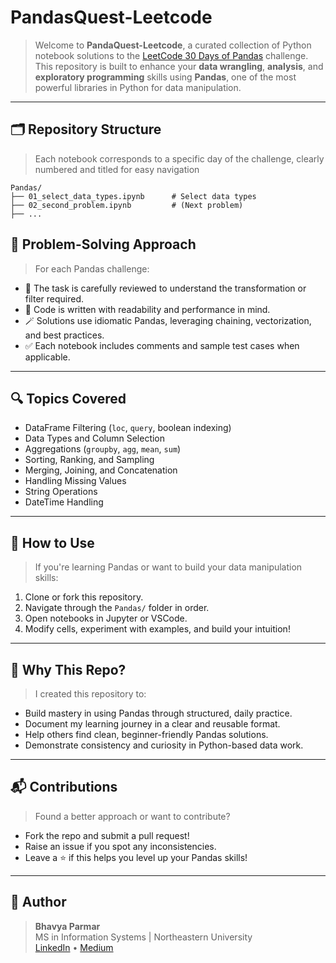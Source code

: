 # PandasQuest-Leetcode 

> Welcome to **PandaQuest-Leetcode**, a curated collection of Python notebook solutions to the [LeetCode 30 Days of Pandas](https://leetcode.com/studyplan/30-days-of-pandas/) challenge. This repository is built to enhance your **data wrangling**, **analysis**, and **exploratory programming** skills using **Pandas**, one of the most powerful libraries in Python for data manipulation.

---

## 🗂️ Repository Structure

> Each notebook corresponds to a specific day of the challenge, clearly numbered and titled for easy navigation
```
Pandas/
├── 01_select_data_types.ipynb      # Select data types
├── 02_second_problem.ipynb         # (Next problem)
├── ...

```

## 📌 Problem-Solving Approach

> For each Pandas challenge:

- 🧐 The task is carefully reviewed to understand the transformation or filter required.
- 🧠 Code is written with readability and performance in mind.
- 🪄 Solutions use idiomatic Pandas, leveraging chaining, vectorization, and best practices.
- ✅ Each notebook includes comments and sample test cases when applicable.

---

## 🔍 Topics Covered

- DataFrame Filtering (`loc`, `query`, boolean indexing)
- Data Types and Column Selection
- Aggregations (`groupby`, `agg`, `mean`, `sum`)
- Sorting, Ranking, and Sampling
- Merging, Joining, and Concatenation
- Handling Missing Values
- String Operations
- DateTime Handling

---

## 🚀 How to Use

> If you're learning Pandas or want to build your data manipulation skills:

1. Clone or fork this repository.
2. Navigate through the `Pandas/` folder in order.
3. Open notebooks in Jupyter or VSCode.
4. Modify cells, experiment with examples, and build your intuition!

---

## 🧠 Why This Repo?

> I created this repository to:

- Build mastery in using Pandas through structured, daily practice.
- Document my learning journey in a clear and reusable format.
- Help others find clean, beginner-friendly Pandas solutions.
- Demonstrate consistency and curiosity in Python-based data work.

---

## 📬 Contributions

> Found a better approach or want to contribute?

- Fork the repo and submit a pull request!
- Raise an issue if you spot any inconsistencies.
- Leave a ⭐ if this helps you level up your Pandas skills!

---

## 📎 Author

> **Bhavya Parmar**  
> MS in Information Systems | Northeastern University  
> [LinkedIn](https://www.linkedin.com/in/bhavya-parmar-b8b3a0172/) • [Medium](https://medium.com/@bhavyasparmar402)
